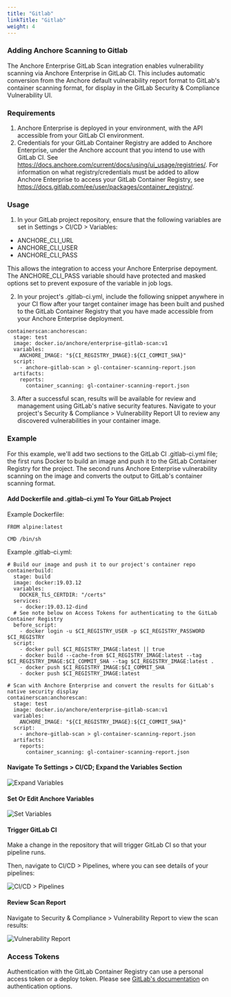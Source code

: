 ```yaml
---
title: "Gitlab"
linkTitle: "Gitlab"
weight: 4
---
```


### Adding Anchore Scanning to Gitlab

The Anchore Enterprise GitLab Scan integration enables vulnerability scanning via Anchore Enterprise in GitLab CI. This includes automatic conversion from the Anchore default vulnerability report format to GitLab's container scanning format, for display in the GitLab Security & Compliance Vulnerability UI.


### Requirements

1. Anchore Enterprise is deployed in your environment, with the API accessible from your GitLab CI environment.
1. Credentials for your GitLab Container Registry are added to Anchore Enterprise, under the Anchore account that you intend to use with GitLab CI. See https://docs.anchore.com/current/docs/using/ui_usage/registries/.  For information on what registry/credentials must be added to allow Anchore Enterprise to access your GitLab Container Registry, see https://docs.gitlab.com/ee/user/packages/container_registry/.

### Usage

1. In your GitLab project repository, ensure that the following variables are set in Settings > CI/CD > Variables:
- ANCHORE_CLI_URL
- ANCHORE_CLI_USER
- ANCHORE_CLI_PASS

This allows the integration to access your Anchore Enterprise depoyment.  The ANCHORE_CLI_PASS variable should have protected and masked options set to prevent exposure of the variable in job logs.

2. In your project's .gitlab-ci.yml, include the following snippet anywhere in your CI flow after your target container image has been built and pushed to the GitLab Container Registry that you have made accessible from your Anchore Enterprise deployment.

```
containerscan:anchorescan:
  stage: test
  image: docker.io/anchore/enterprise-gitlab-scan:v1
  variables:
    ANCHORE_IMAGE: "${CI_REGISTRY_IMAGE}:${CI_COMMIT_SHA}"
  script:
    - anchore-gitlab-scan > gl-container-scanning-report.json
  artifacts:
    reports:
      container_scanning: gl-container-scanning-report.json
```

3. After a successful scan, results will be available for review and management using GitLab's native security features. Navigate to your project's Security & Compliance > Vulnerability Report UI to review any discovered vulnerabilities in your container image.

### Example

For this example, we'll add two sections to the GitLab CI .gitlab-ci.yml file; the first runs Docker to build an image and push it to the GitLab Container Registry for the project. The second runs Anchore Enterprise vulnerability scanning on the image and converts the output to GitLab's container scanning format.

#### Add Dockerfile and .gitlab-ci.yml To Your GitLab Project

Example Dockerfile:
```
FROM alpine:latest

CMD /bin/sh
```

Example .gitlab-ci.yml:

```
# Build our image and push it to our project's container repo
containerbuild:
  stage: build
  image: docker:19.03.12
  variables:
    DOCKER_TLS_CERTDIR: "/certs"
  services:
    - docker:19.03.12-dind
  # See note below on Access Tokens for authenticating to the GitLab Container Registry
  before_script:
    - docker login -u $CI_REGISTRY_USER -p $CI_REGISTRY_PASSWORD $CI_REGISTRY
  script:
    - docker pull $CI_REGISTRY_IMAGE:latest || true
    - docker build --cache-from $CI_REGISTRY_IMAGE:latest --tag $CI_REGISTRY_IMAGE:$CI_COMMIT_SHA --tag $CI_REGISTRY_IMAGE:latest .
    - docker push $CI_REGISTRY_IMAGE:$CI_COMMIT_SHA
    - docker push $CI_REGISTRY_IMAGE:latest

# Scan with Anchore Enterprise and convert the results for GitLab's native security display
containerscan:anchorescan:
  stage: test
  image: docker.io/anchore/enterprise-gitlab-scan:v1
  variables:
    ANCHORE_IMAGE: "${CI_REGISTRY_IMAGE}:${CI_COMMIT_SHA}"
  script:
    - anchore-gitlab-scan > gl-container-scanning-report.json
  artifacts:
    reports:
      container_scanning: gl-container-scanning-report.json
```

#### Navigate To Settings > CI/CD; Expand the Variables Section

![Expand Variables](expand-variables.png)

#### Set Or Edit Anchore Variables

![Set Variables](gitlab-variables.png)

#### Trigger GitLab CI

Make a change in the repository that will trigger GitLab CI so that your pipeline runs.

Then, navigate to CI/CD > Pipelines, where you can see details of your pipelines:

![CI/CD > Pipelines](pipelines.png)

#### Review Scan Report

Navigate to Security & Compliance > Vulnerability Report to view the scan results:

![Vulnerability Report](report.png)

### Access Tokens

Authentication with the GitLab Container Registry can use a personal access token or a deploy token.  Please see [GitLab's documentation](https://docs.gitlab.com/ee/user/packages/container_registry/index.html#authenticate-with-the-container-registry) on authentication options.


